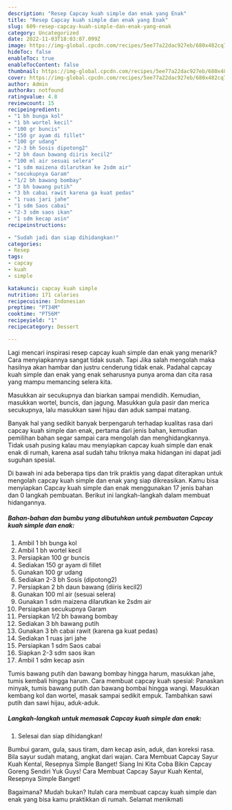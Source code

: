 ```yaml
---
description: "Resep Capcay kuah simple dan enak yang Enak"
title: "Resep Capcay kuah simple dan enak yang Enak"
slug: 609-resep-capcay-kuah-simple-dan-enak-yang-enak
category: Uncategorized
date: 2022-11-03T18:03:07.099Z
image: https://img-global.cpcdn.com/recipes/5ee77a22dac927eb/680x482cq70/capcay-kuah-simple-dan-enak-foto-resep-utama.jpg
hideToc: false
enableToc: true
enableTocContent: false
thumbnail: https://img-global.cpcdn.com/recipes/5ee77a22dac927eb/680x482cq70/capcay-kuah-simple-dan-enak-foto-resep-utama.jpg
cover: https://img-global.cpcdn.com/recipes/5ee77a22dac927eb/680x482cq70/capcay-kuah-simple-dan-enak-foto-resep-utama.jpg
author: Admin
authorAv: notfound
ratingvalue: 4.8
reviewcount: 15
recipeingredient:
- "1 bh bunga kol"
- "1 bh wortel kecil"
- "100 gr buncis"
- "150 gr ayam di fillet"
- "100 gr udang"
- "2-3 bh Sosis dipotong2"
- "2 bh daun bawang diiris kecil2"
- "100 ml air sesuai selera"
- "1 sdm maizena dilarutkan ke 2sdm air"
- "secukupnya Garam"
- "1/2 bh bawang bombay"
- "3 bh bawang putih"
- "3 bh cabai rawit karena ga kuat pedas"
- "1 ruas jari jahe"
- "1 sdm Saos cabai"
- "2-3 sdm saos ikan"
- "1 sdm kecap asin"
recipeinstructions:

- "Sudah jadi dan siap dihidangkan!"
categories:
- Resep
tags:
- capcay
- kuah
- simple

katakunci: capcay kuah simple 
nutrition: 171 calories
recipecuisine: Indonesian
preptime: "PT34M"
cooktime: "PT56M"
recipeyield: "1"
recipecategory: Dessert

---
```



Lagi mencari inspirasi resep capcay kuah simple dan enak yang menarik? Cara menyiapkannya sangat tidak susah. Tapi Jika salah mengolah maka hasilnya akan hambar dan justru cenderung tidak enak. Padahal capcay kuah simple dan enak yang enak seharusnya punya aroma dan cita rasa yang mampu memancing selera kita.


Masukkan air secukupnya dan biarkan sampai mendidih. Kemudian, masukkan wortel, buncis, dan jagung. Masukkan gula pasir dan merica secukupnya, lalu masukkan sawi hijau dan aduk sampai matang.

Banyak hal yang sedikit banyak berpengaruh terhadap kualitas rasa dari capcay kuah simple dan enak, pertama dari jenis bahan, kemudian pemilihan bahan segar sampai cara mengolah dan menghidangkannya. Tidak usah pusing kalau mau menyiapkan capcay kuah simple dan enak enak di rumah, karena asal sudah tahu triknya maka hidangan ini dapat jadi suguhan spesial.


Di bawah ini ada beberapa tips dan trik praktis yang dapat diterapkan untuk mengolah capcay kuah simple dan enak yang siap dikreasikan. Kamu bisa menyiapkan Capcay kuah simple dan enak menggunakan 17 jenis bahan dan 0 langkah pembuatan. Berikut ini langkah-langkah dalam membuat hidangannya.

<!--inarticleads1-->

##### Bahan-bahan dan bumbu yang dibutuhkan untuk pembuatan Capcay kuah simple dan enak:

1. Ambil 1 bh bunga kol
1. Ambil 1 bh wortel kecil
1. Persiapkan 100 gr buncis
1. Sediakan 150 gr ayam di fillet
1. Gunakan 100 gr udang
1. Sediakan 2-3 bh Sosis (dipotong2)
1. Persiapkan 2 bh daun bawang (diiris kecil2)
1. Gunakan 100 ml air (sesuai selera)
1. Gunakan 1 sdm maizena dilarutkan ke 2sdm air
1. Persiapkan secukupnya Garam
1. Persiapkan 1/2 bh bawang bombay
1. Sediakan 3 bh bawang putih
1. Gunakan 3 bh cabai rawit (karena ga kuat pedas)
1. Sediakan 1 ruas jari jahe
1. Persiapkan 1 sdm Saos cabai
1. Siapkan 2-3 sdm saos ikan
1. Ambil 1 sdm kecap asin


Tumis bawang putih dan bawang bombay hingga harum, masukkan jahe, tumis kembali hingga harum. Cara membuat capcay kuah spesial: Panaskan minyak, tumis bawang putih dan bawang bombai hingga wangi. Masukkan kembang kol dan wortel, masak sampai sedikit empuk. Tambahkan sawi putih dan sawi hijau, aduk-aduk. 

<!--inarticleads2-->

##### Langkah-langkah untuk memasak Capcay kuah simple dan enak:


1. Selesai dan siap dihidangkan!

Bumbui garam, gula, saus tiram, dam kecap asin, aduk, dan koreksi rasa. Bila sayur sudah matang, angkat dari wajan. Cara Membuat Capcay Sayur Kuah Kental, Resepnya Simple Banget! Siang Ini Kita Coba Bikin Capcay Goreng Sendiri Yuk Guys! Cara Membuat Capcay Sayur Kuah Kental, Resepnya Simple Banget! 

Bagaimana? Mudah bukan? Itulah cara membuat capcay kuah simple dan enak yang bisa kamu praktikkan di rumah. Selamat menikmati
